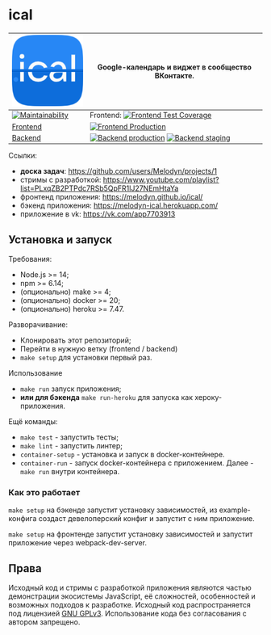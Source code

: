# ical

|![логотип](logo.png)|Google-календарь и виджет в сообщество ВКонтакте.
|---|---|
|[![Maintainability](https://api.codeclimate.com/v1/badges/e23f92e76fd6a091df61/maintainability)](https://codeclimate.com/github/Melodyn/iCal/maintainability)|Frontend: [![Frontend Test Coverage](https://api.codeclimate.com/v1/badges/e23f92e76fd6a091df61/test_coverage)](https://codeclimate.com/github/Melodyn/iCal/test_coverage)
|[Frontend](https://github.com/Melodyn/ical/tree/frontend)|[![Frontend Production](../../actions/workflows/frontend.yml/badge.svg?branch=frontend)](../../actions/workflows/frontend.yml?query=workflow%3A"Frontend+Production")
|[Backend](https://github.com/Melodyn/ical/tree/backend)|[![Backend production](../../workflows/Production%20CI/badge.svg)](../../actions?query=workflow%3A"Production+CI") [![Backend staging](../../workflows/Staging%20CI/badge.svg)](../../actions?query=workflow%3A"Staging+CI")


Ссылки:
* **доска задач**: https://github.com/users/Melodyn/projects/1
* стримы с разработкой: https://www.youtube.com/playlist?list=PLxqZB2PTPdc7RSb5QpFR1lJ27NEmHtaYa
* фронтенд приложения: https://melodyn.github.io/ical/
* бэкенд приложения: https://melodyn-ical.herokuapp.com/
* приложение в vk: https://vk.com/app7703913

## Установка и запуск

Требования:
* Node.js >= 14;
* npm >= 6.14;
* (опционально) make >= 4;
* (опционально) docker >= 20;
* (опционально) heroku >= 7.47.

Разворачивание:
* Клонировать этот репозиторий;
* Перейти в нужную ветку (frontend / backend)
* `make setup` для установки первый раз.

Использование
* `make run` запуск приложения;
* **или для бэкенда** `make run-heroku` для запуска как хероку-приложения.

Ещё команды:
* `make test` - запустить тесты;
* `make lint` - запустить линтер;
* `container-setup` - установка и запуск в docker-контейнере.
* `container-run` - запуск docker-контейнера с приложением. Далее - `make run` внутри контейнера.


### Как это работает

`make setup` на бэкенде запустит установку зависимостей, из example-конфига создаст девелоперский конфиг и запустит с ним приложение.

`make setup` на фронтенде запустит установку зависимостей и запустит приложение через webpack-dev-server.


## Права

Исходный код и стримы с разработкой приложения являются частью демонстрации экосистемы JavaScript, её сложностей, особенностей и возможных подходов к разработке. Исходный код распространяется под лицензией [GNU GPLv3](./LICENSE.txt). Использование кода без согласования с автором запрещено. 

